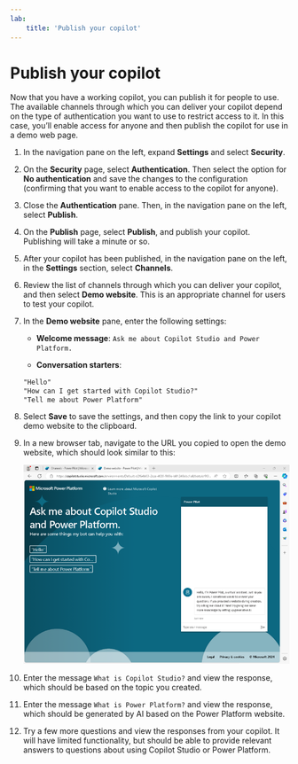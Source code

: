 ```yaml
---
lab:
    title: 'Publish your copilot'
---
```


# Publish your copilot

Now that you have a working copilot, you can publish it for people to use. The
available channels through which you can deliver your copilot depend on the type
of authentication you want to use to restrict access to it. In this case, you’ll
enable access for anyone and then publish the copilot for use in a demo web
page.

1.  In the navigation pane on the left, expand **Settings** and select
    **Security**.

2.  On the **Security** page, select **Authentication**. Then select the option
    for **No authentication** and save the changes to the configuration
    (confirming that you want to enable access to the copilot for anyone).

3.  Close the **Authentication** pane. Then, in the navigation pane on the left,
    select **Publish**.

4.  On the **Publish** page, select **Publish**, and publish your copilot.
    Publishing will take a minute or so.

5.  After your copilot has been published, in the navigation pane on the left,
    in the **Settings** section, select **Channels**.

6.  Review the list of channels through which you can deliver your copilot, and
    then select **Demo website**. This is an appropriate channel for users to
    test your copilot.

7.  In the **Demo website** pane, enter the following settings:

    -   **Welcome message**: `Ask me about Copilot Studio and Power Platform.`

    -   **Conversation starters**:
      ```
      "Hello"
      "How can I get started with Copilot Studio?"
      "Tell me about Power Platform"
      ```
      
8.  Select **Save** to save the settings, and then copy the link to your copilot
    demo website to the clipboard.

9.  In a new browser tab, navigate to the URL you copied to open the demo
    website, which should look similar to this:

    ![Screenshot of the demo website for a copilot](media/publish-copilot/demo-website.png)

10. Enter the message `What is Copilot Studio?` and view the response, which
    should be based on the topic you created.

11. Enter the message `What is Power Platform?` and view the response, which
    should be generated by AI based on the Power Platform website.

12. Try a few more questions and view the responses from your copilot. It will
    have limited functionality, but should be able to provide relevant answers
    to questions about using Copilot Studio or Power Platform.
